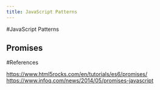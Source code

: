 ```yaml
---
title: JavaScript Patterns
---
```

#JavaScript Patterns

## Promises

#References

https://www.html5rocks.com/en/tutorials/es6/promises/
https://www.infoq.com/news/2014/05/promises-javascript
